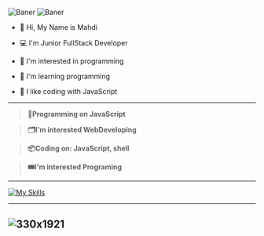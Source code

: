 
![Baner](https://github.com/SaLaMaNdeR-81/SaLaMaNdeR-81/assets/104043896/713fe7c7-4661-4da4-8958-a5293b097058)
![Baner](https://github.com/SaLaMaNdeR-81/SaLaMaNdeR-81/assets/104043896/49b67280-ba5a-4f75-bde7-62f33ffba0f3)



- 👋 Hi, My Name is Mahdi
  
- 💻 I'm Junior FullStack Developer
- 👀 I'm interested in programming 
- 🌱 I'm learning programming
- 💞️ I like coding with JavaScript
  
---
> **💾Programming on JavaScript**

> **🗂️I'm interested WebDeveloping**

> **📦Coding on: JavaScript, shell**

> **🎟️I'm interested Programing**

----

[![My Skills](https://skills.thijs.gg/icons?i=js,html,css,React,Angular)](https://skills.thijs.gg)


----
![330x1921](https://github.com/SaLaMaNdeR-81/SaLaMaNdeR-81/assets/104043896/2b9ce10f-c7e7-40a2-ab2f-8c157d99f12b)
----


